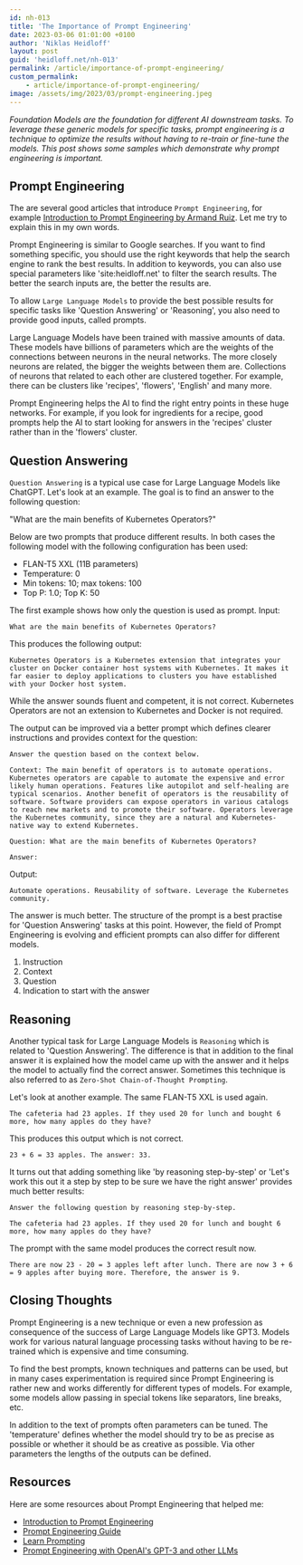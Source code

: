 ```yaml
---
id: nh-013
title: 'The Importance of Prompt Engineering'
date: 2023-03-06 01:01:00 +0100
author: 'Niklas Heidloff'
layout: post
guid: 'heidloff.net/nh-013'
permalink: /article/importance-of-prompt-engineering/
custom_permalink:
    - article/importance-of-prompt-engineering/
image: /assets/img/2023/03/prompt-engineering.jpeg
---
```


*Foundation Models are the foundation for different AI downstream tasks. To leverage these generic models for specific tasks, prompt engineering is a technique to optimize the results without having to re-train or fine-tune the models. This post shows some samples which demonstrate why prompt engineering is important.*

## Prompt Engineering

The are several good articles that introduce `Prompt Engineering`, for example [Introduction to Prompt Engineering by Armand Ruiz](https://www.nocode.ai/introduction-to-prompt-engineering/). Let me try to explain this in my own words.

Prompt Engineering is similar to Google searches. If you want to find something specific, you should use the right keywords that help the search engine to rank the best results. In addition to keywords, you can also use special parameters like 'site:heidloff.net' to filter the search results. The better the search inputs are, the better the results are.

To allow `Large Language Models` to provide the best possible results for specific tasks like 'Question Answering' or 'Reasoning', you also need to provide good inputs, called prompts. 

Large Language Models have been trained with massive amounts of data. These models have billions of parameters which are the weights of the connections between neurons in the neural networks. The more closely neurons are related, the bigger the weights between them are. Collections of neurons that related to each other are clustered together. For example, there can be clusters like 'recipes', 'flowers', 'English' and many more.

Prompt Engineering helps the AI to find the right entry points in these huge networks. For example, if you look for ingredients for a recipe, good prompts help the AI to start looking for answers in the 'recipes' cluster rather than in the 'flowers' cluster.


## Question Answering

`Question Answering` is a typical use case for Large Language Models like ChatGPT. Let's look at an example. The goal is to find an answer to the following question:

"What are the main benefits of Kubernetes Operators?"

Below are two prompts that produce different results. In both cases the following model with the following configuration has been used:

* FLAN-T5 XXL (11B parameters)
* Temperature: 0
* Min tokens: 10; max tokens: 100
* Top P: 1.0; Top K: 50

The first example shows how only the question is used as prompt. Input:

```text
What are the main benefits of Kubernetes Operators?
```

This produces the following output:

```text
Kubernetes Operators is a Kubernetes extension that integrates your cluster on Docker container host systems with Kubernetes. It makes it far easier to deploy applications to clusters you have established with your Docker host system. 
```

While the answer sounds fluent and competent, it is not correct. Kubernetes Operators are not an extension to Kubernetes and Docker is not required.

The output can be improved via a better prompt which defines clearer instructions and provides context for the question:

```text
Answer the question based on the context below.

Context: The main benefit of operators is to automate operations. Kubernetes operators are capable to automate the expensive and error likely human operations. Features like autopilot and self-healing are typical scenarios. Another benefit of operators is the reusability of software. Software providers can expose operators in various catalogs to reach new markets and to promote their software. Operators leverage the Kubernetes community, since they are a natural and Kubernetes-native way to extend Kubernetes.

Question: What are the main benefits of Kubernetes Operators?

Answer: 
```

Output:

```text
Automate operations. Reusability of software. Leverage the Kubernetes community.
```

The answer is much better. The structure of the prompt is a best practise for 'Question Answering' tasks at this point. However, the field of Prompt Engineering is evolving and efficient prompts can also differ for different models.

1. Instruction
2. Context
3. Question
4. Indication to start with the answer


## Reasoning

Another typical task for Large Language Models is `Reasoning` which is related to 'Question Answering'. The difference is that in addition to the final answer it is explained how the model came up with the answer and it helps the model to actually find the correct answer. Sometimes this technique is also referred to as `Zero-Shot Chain-of-Thought Prompting`.

Let's look at another example. The same FLAN-T5 XXL is used again.

```text
The cafeteria had 23 apples. If they used 20 for lunch and bought 6 more, how many apples do they have?
```

This produces this output which is not correct.

```text
23 + 6 = 33 apples. The answer: 33.
```

It turns out that adding something like 'by reasoning step-by-step' or 'Let's work this out it a step by step to be sure we have the right answer' provides much better results:

```text
Answer the following question by reasoning step-by-step.

The cafeteria had 23 apples. If they used 20 for lunch and bought 6 more, how many apples do they have?
```

The prompt with the same model produces the correct result now.

```text
There are now 23 - 20 = 3 apples left after lunch. There are now 3 + 6 = 9 apples after buying more. Therefore, the answer is 9.
```


## Closing Thoughts

Prompt Engineering is a new technique or even a new profession as consequence of the success of Large Language Models like GPT3. Models work for various natural language processing tasks without having to be re-trained which is expensive and time consuming.

To find the best prompts, known techniques and patterns can be used, but in many cases experimentation is required since Prompt Engineering is rather new and works differently for different types of models. For example, some models allow passing in special tokens like separators, line breaks, etc.

In addition to the text of prompts often parameters can be tuned. The 'temperature' defines whether the model should try to be as precise as possible or whether it should be as creative as possible. Via other parameters the lengths of the outputs can be defined.


## Resources

Here are some resources about Prompt Engineering that helped me:

* [Introduction to Prompt Engineering](https://www.nocode.ai/introduction-to-prompt-engineering/)
* [Prompt Engineering Guide](https://github.com/dair-ai/Prompt-Engineering-Guide)
* [Learn Prompting](https://learnprompting.org/docs/intro)
* [Prompt Engineering with OpenAI's GPT-3 and other LLMs](https://www.youtube.com/watch?v=BP9fi_0XTlw)